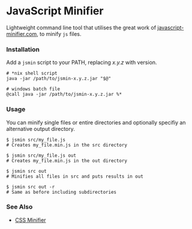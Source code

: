 JavaScript Minifier
===================

Lightweight command line tool that utilises the great work of [javascript-minifier.com](https://javascript-minifier.com/java), to minify `js` files.

### Installation

Add a `jsmin` script to your PATH, replacing _x.y.z_ with version.

```
# *nix shell script
java -jar /path/to/jsmin-x.y.z.jar "$@"

# windows batch file
@call java -jar /path/to/jsmin-x.y.z.jar %*
```

### Usage

You can minify single files or entire directories and optionally specifiy an alternative output directory.

```
$ jsmin src/my_file.js
# Creates my_file.min.js in the src directory

$ jsmin src/my_file.js out
# Creates my_file.min.js in the out directory

$ jsmin src out
# Minifies all files in src and puts results in out

$ jsmin src out -r
# Same as before including subdirectories
```

### See Also

 - [CSS Minifier](https://github.com/CraicOverflow89/CSS-Minifier)
